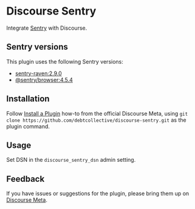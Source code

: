# Discourse Sentry

Integrate [Sentry](https://sentry.io) with Discourse.

## Sentry versions

This plugin uses the following Sentry versions:

- [sentry-raven:2.9.0](https://rubygems.org/gems/sentry-raven/versions/2.9.0)
- [@sentry/browser:4.5.4](https://rubygems.org/gems/sentry-raven/versions/2.9.https://www.npmjs.com/package/@sentry/browser/v/4.5.4)

## Installation

Follow [Install a Plugin](https://meta.discourse.org/t/install-a-plugin/19157)
how-to from the official Discourse Meta, using `git clone https://github.com/debtcollective/discourse-sentry.git`
as the plugin command.

## Usage

Set DSN in the `discourse_sentry_dsn` admin setting.

## Feedback

If you have issues or suggestions for the plugin, please bring them up on
[Discourse Meta](https://meta.discourse.org).
